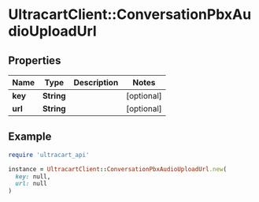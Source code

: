 # UltracartClient::ConversationPbxAudioUploadUrl

## Properties

| Name | Type | Description | Notes |
| ---- | ---- | ----------- | ----- |
| **key** | **String** |  | [optional] |
| **url** | **String** |  | [optional] |

## Example

```ruby
require 'ultracart_api'

instance = UltracartClient::ConversationPbxAudioUploadUrl.new(
  key: null,
  url: null
)
```


